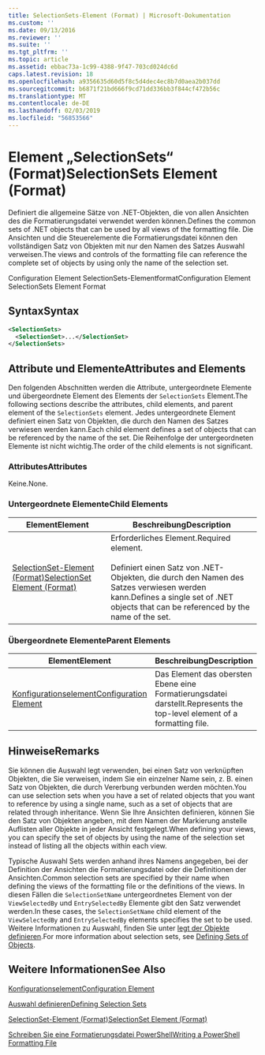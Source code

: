 ```yaml
---
title: SelectionSets-Element (Format) | Microsoft-Dokumentation
ms.custom: ''
ms.date: 09/13/2016
ms.reviewer: ''
ms.suite: ''
ms.tgt_pltfrm: ''
ms.topic: article
ms.assetid: ebbac73a-1c99-4388-9f47-703cd024dc6d
caps.latest.revision: 18
ms.openlocfilehash: a9356635d60d5f8c5d4dec4ec8b7d0aea2b037dd
ms.sourcegitcommit: b6871f21bd666f9cd71dd336bb3f844cf472b56c
ms.translationtype: MT
ms.contentlocale: de-DE
ms.lasthandoff: 02/03/2019
ms.locfileid: "56853566"
---
```

# <a name="selectionsets-element-format"></a><span data-ttu-id="5bfcd-102">Element „SelectionSets“ (Format)</span><span class="sxs-lookup"><span data-stu-id="5bfcd-102">SelectionSets Element (Format)</span></span>

<span data-ttu-id="5bfcd-103">Definiert die allgemeine Sätze von .NET-Objekten, die von allen Ansichten des die Formatierungsdatei verwendet werden können.</span><span class="sxs-lookup"><span data-stu-id="5bfcd-103">Defines the common sets of .NET objects that can be used by all views of the formatting file.</span></span> <span data-ttu-id="5bfcd-104">Die Ansichten und die Steuerelemente die Formatierungsdatei können den vollständigen Satz von Objekten mit nur den Namen des Satzes Auswahl verweisen.</span><span class="sxs-lookup"><span data-stu-id="5bfcd-104">The views and controls of the formatting file can reference the complete set of objects by using only the name of the selection set.</span></span>

<span data-ttu-id="5bfcd-105">Configuration Element SelectionSets-Elementformat</span><span class="sxs-lookup"><span data-stu-id="5bfcd-105">Configuration Element SelectionSets Element Format</span></span>

## <a name="syntax"></a><span data-ttu-id="5bfcd-106">Syntax</span><span class="sxs-lookup"><span data-stu-id="5bfcd-106">Syntax</span></span>

```xml
<SelectionSets>
  <SelectionSet>...</SelectionSet>
</SelectionSets>
```

## <a name="attributes-and-elements"></a><span data-ttu-id="5bfcd-107">Attribute und Elemente</span><span class="sxs-lookup"><span data-stu-id="5bfcd-107">Attributes and Elements</span></span>

<span data-ttu-id="5bfcd-108">Den folgenden Abschnitten werden die Attribute, untergeordnete Elemente und übergeordnete Element des Elements der `SelectionSets` Element.</span><span class="sxs-lookup"><span data-stu-id="5bfcd-108">The following sections describe the attributes, child elements, and parent element of the `SelectionSets` element.</span></span> <span data-ttu-id="5bfcd-109">Jedes untergeordnete Element definiert einen Satz von Objekten, die durch den Namen des Satzes verwiesen werden kann.</span><span class="sxs-lookup"><span data-stu-id="5bfcd-109">Each child element defines a set of objects that can be referenced by the name of the set.</span></span> <span data-ttu-id="5bfcd-110">Die Reihenfolge der untergeordneten Elemente ist nicht wichtig.</span><span class="sxs-lookup"><span data-stu-id="5bfcd-110">The order of the child elements is not significant.</span></span>

### <a name="attributes"></a><span data-ttu-id="5bfcd-111">Attributes</span><span class="sxs-lookup"><span data-stu-id="5bfcd-111">Attributes</span></span>

<span data-ttu-id="5bfcd-112">Keine.</span><span class="sxs-lookup"><span data-stu-id="5bfcd-112">None.</span></span>

### <a name="child-elements"></a><span data-ttu-id="5bfcd-113">Untergeordnete Elemente</span><span class="sxs-lookup"><span data-stu-id="5bfcd-113">Child Elements</span></span>

|<span data-ttu-id="5bfcd-114">Element</span><span class="sxs-lookup"><span data-stu-id="5bfcd-114">Element</span></span>|<span data-ttu-id="5bfcd-115">Beschreibung</span><span class="sxs-lookup"><span data-stu-id="5bfcd-115">Description</span></span>|
|-------------|-----------------|
|[<span data-ttu-id="5bfcd-116">SelectionSet-Element (Format)</span><span class="sxs-lookup"><span data-stu-id="5bfcd-116">SelectionSet Element (Format)</span></span>](./selectionset-element-format.md)|<span data-ttu-id="5bfcd-117">Erforderliches Element.</span><span class="sxs-lookup"><span data-stu-id="5bfcd-117">Required element.</span></span><br /><br /> <span data-ttu-id="5bfcd-118">Definiert einen Satz von .NET-Objekten, die durch den Namen des Satzes verwiesen werden kann.</span><span class="sxs-lookup"><span data-stu-id="5bfcd-118">Defines a single set of .NET objects that can be referenced by the name of the set.</span></span>|

### <a name="parent-elements"></a><span data-ttu-id="5bfcd-119">Übergeordnete Elemente</span><span class="sxs-lookup"><span data-stu-id="5bfcd-119">Parent Elements</span></span>

|<span data-ttu-id="5bfcd-120">Element</span><span class="sxs-lookup"><span data-stu-id="5bfcd-120">Element</span></span>|<span data-ttu-id="5bfcd-121">Beschreibung</span><span class="sxs-lookup"><span data-stu-id="5bfcd-121">Description</span></span>|
|-------------|-----------------|
|[<span data-ttu-id="5bfcd-122">Konfigurationselement</span><span class="sxs-lookup"><span data-stu-id="5bfcd-122">Configuration Element</span></span>](./configuration-element-format.md)|<span data-ttu-id="5bfcd-123">Das Element das obersten Ebene eine Formatierungsdatei darstellt.</span><span class="sxs-lookup"><span data-stu-id="5bfcd-123">Represents the top-level element of a formatting file.</span></span>|

## <a name="remarks"></a><span data-ttu-id="5bfcd-124">Hinweise</span><span class="sxs-lookup"><span data-stu-id="5bfcd-124">Remarks</span></span>

<span data-ttu-id="5bfcd-125">Sie können die Auswahl legt verwenden, bei einen Satz von verknüpften Objekten, die Sie verweisen, indem Sie ein einzelner Name sein, z. B. einen Satz von Objekten, die durch Vererbung verbunden werden möchten.</span><span class="sxs-lookup"><span data-stu-id="5bfcd-125">You can use selection sets when you have a set of related objects that you want to reference by using a single name, such as a set of objects that are related through inheritance.</span></span> <span data-ttu-id="5bfcd-126">Wenn Sie Ihre Ansichten definieren, können Sie den Satz von Objekten angeben, mit dem Namen der Markierung anstelle Auflisten aller Objekte in jeder Ansicht festgelegt.</span><span class="sxs-lookup"><span data-stu-id="5bfcd-126">When defining your views, you can specify the set of objects by using the name of the selection set instead of listing all the objects within each view.</span></span>

<span data-ttu-id="5bfcd-127">Typische Auswahl Sets werden anhand ihres Namens angegeben, bei der Definition der Ansichten die Formatierungsdatei oder die Definitionen der Ansichten.</span><span class="sxs-lookup"><span data-stu-id="5bfcd-127">Common selection sets are specified by their name when defining the views of the formatting file or the definitions of the views.</span></span> <span data-ttu-id="5bfcd-128">In diesen Fällen die `SelectionSetName` untergeordnetes Element von der `ViewSelectedBy` und `EntrySelectedBy` Elemente gibt den Satz verwendet werden.</span><span class="sxs-lookup"><span data-stu-id="5bfcd-128">In these cases, the `SelectionSetName` child element of the `ViewSelectedBy` and `EntrySelectedBy` elements specifies the set to be used.</span></span> <span data-ttu-id="5bfcd-129">Weitere Informationen zu Auswahl, finden Sie unter [legt der Objekte definieren](./defining-selection-sets.md).</span><span class="sxs-lookup"><span data-stu-id="5bfcd-129">For more information about selection sets, see [Defining Sets of Objects](./defining-selection-sets.md).</span></span>

## <a name="see-also"></a><span data-ttu-id="5bfcd-130">Weitere Informationen</span><span class="sxs-lookup"><span data-stu-id="5bfcd-130">See Also</span></span>

[<span data-ttu-id="5bfcd-131">Konfigurationselement</span><span class="sxs-lookup"><span data-stu-id="5bfcd-131">Configuration Element</span></span>](./configuration-element-format.md)

[<span data-ttu-id="5bfcd-132">Auswahl definieren</span><span class="sxs-lookup"><span data-stu-id="5bfcd-132">Defining Selection Sets</span></span>](./defining-selection-sets.md)

[<span data-ttu-id="5bfcd-133">SelectionSet-Element (Format)</span><span class="sxs-lookup"><span data-stu-id="5bfcd-133">SelectionSet Element (Format)</span></span>](./selectionset-element-format.md)

[<span data-ttu-id="5bfcd-134">Schreiben Sie eine Formatierungsdatei PowerShell</span><span class="sxs-lookup"><span data-stu-id="5bfcd-134">Writing a PowerShell Formatting File</span></span>](./writing-a-powershell-formatting-file.md)
